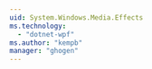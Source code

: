 ```yaml
---
uid: System.Windows.Media.Effects
ms.technology: 
  - "dotnet-wpf"
ms.author: "kempb"
manager: "ghogen"
---
```

